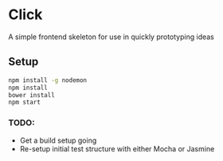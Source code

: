 # Click
A simple frontend skeleton for use in quickly prototyping ideas

## Setup
```bash
npm install -g nodemon
npm install
bower install
npm start
```

### TODO:
- Get a build setup going
- Re-setup initial test structure with either Mocha or Jasmine

